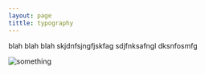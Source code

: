 ```yaml
---
layout: page
tittle: typography
---
```


blah blah blah
skjdnfsjngfjskfag
sdjfnksafngl
dksnfosmfg

![something](https://farm9.staticflickr.com/8022/7119262981_b9b8770b63.jpg)
